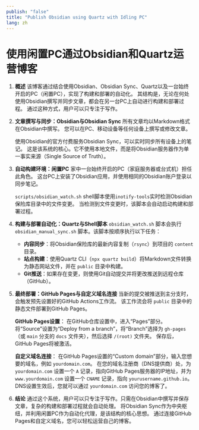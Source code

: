 ```yaml
---
publish: "false"
title: "Publish Obsidian using Quartz with Idling PC"
lang: zh
---
```



# 使用闲置PC通过Obsidian和Quartz运营博客

1.  **概述**
    该博客通过结合使用Obsidian、Obsidian Sync、Quartz以及一台始终开启的PC（闲置PC），实现了构建和部署的自动化。
    其结构是，无论在何处使用Obsidian撰写并同步文章，都会在另一台PC上自动进行构建和部署过程。
    通过这种方式，用户可以只专注于写作。

2.  **文章撰写与同步：Obsidian与Obsidian Sync**
    所有文章均以Markdown格式在Obsidian中撰写。
    您可以在PC、移动设备等任何设备上撰写或修改文章。

    使用Obsidian的官方付费服务Obsidian Sync，可以实时同步所有设备上的笔记。
    这是该系统的核心。它不使用本地文件，而是将Obsidian服务器作为单一事实来源（Single Source of Truth）。

3.  **自动构建环境：闲置PC**
    家中一台始终开启的PC（家庭服务器或台式机）担任此角色。
    这台PC上安装了Obsidian应用，并使用相同的Obsidian账户登录以同步笔记。

    `scripts/obsidian_watch.sh` shell脚本使用`inotify-tools`实时检测Obsidian保险库目录中的文件变更。
    当检测到文件变更时，该脚本会自动启动构建和部署过程。

4.  **构建与部署自动化：Quartz与Shell脚本**
    `obsidian_watch.sh` 脚本会执行 `obsidian_manual_sync.sh` 脚本。该脚本按顺序执行以下任务：

    *   **内容同步**：将Obsidian保险库的最新内容复制（`rsync`）到项目的 `content` 目录。
    *   **站点构建**：使用Quartz CLI（`npx quartz build`）将Markdown文件转换为静态网站文件，并在 `public` 目录中构建。
    *   **Git推送**：如果存在变更，则使用Git自动提交并将更改推送到远程仓库（GitHub）。

5.  **最终部署：GitHub Pages与自定义域名连接**
    当新的提交被推送到主分支时，会触发预先设置好的GitHub Actions工作流。
    该工作流会将 `public` 目录中的静态文件部署到GitHub Pages。

    **GitHub Pages设置**：
    在GitHub仓库设置中，进入“Pages”部分。
    将“Source”设置为“Deploy from a branch”，将“Branch”选择为 `gh-pages`（或 `main` 分支的 `docs` 文件夹），然后选择 `/(root)` 文件夹。
    保存后，GitHub Pages将被激活。

    **自定义域名连接**：
    在GitHub Pages设置的“Custom domain”部分，输入您想要的域名，例如 `yourdomain.com`。
    在您的域名注册商（DNS提供商）处，为 `yourdomain.com` 设置一个 `A` 记录，指向GitHub Pages服务器的IP地址，并为 `www.yourdomain.com` 设置一个 `CNAME` 记录，指向 `yourusername.github.io`。
    DNS设置生效后，您就可以通过 `yourdomain.com` 访问您的博客了。

6.  **结论**
    通过这个系统，用户可以只专注于写作。只需在Obsidian中撰写并保存文章，复杂的构建和部署过程就会自动处理。
    将Obsidian Sync作为中央枢纽，并利用闲置PC作为自动化代理，是该结构的核心思想。
    通过连接GitHub Pages和自定义域名，您可以轻松运营自己的博客。

